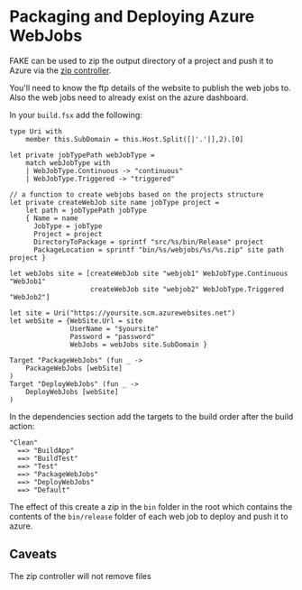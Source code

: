 # Packaging and Deploying Azure WebJobs

FAKE can be used to zip the output directory of a project and push it to Azure via the [zip controller](https://github.com/projectkudu/kudu/wiki/REST-API#zip).

You'll need to know the ftp details of the website to publish the web jobs to. Also the web jobs need to already exist on the azure dashboard.

In your `build.fsx` add the following:

    type Uri with
        member this.SubDomain = this.Host.Split([|'.'|],2).[0]

    let private jobTypePath webJobType =
        match webJobType with
        | WebJobType.Continuous -> "continuous"
        | WebJobType.Triggered -> "triggered"

    // a function to create webjobs based on the projects structure
    let private createWebJob site name jobType project =
        let path = jobTypePath jobType
        { Name = name
          JobType = jobType
          Project = project
          DirectoryToPackage = sprintf "src/%s/bin/Release" project
          PackageLocation = sprintf "bin/%s/webjobs/%s/%s.zip" site path project }

    let webJobs site = [createWebJob site "webjob1" WebJobType.Continuous "WebJob1"
                        createWebJob site "webjob2" WebJobType.Triggered "WebJob2"]

    let site = Uri("https://yoursite.scm.azurewebsites.net")
    let webSite = {WebSite.Url = site
                   UserName = "$yoursite"
                   Password = "password"
                   WebJobs = webJobs site.SubDomain }

    Target "PackageWebJobs" (fun _ ->
        PackageWebJobs [webSite]
    )
    Target "DeployWebJobs" (fun _ ->
        DeployWebJobs [webSite]
    )

In the dependencies section add the targets to the build order after the build action:

    "Clean"
      ==> "BuildApp"
      ==> "BuildTest"
      ==> "Test"
      ==> "PackageWebJobs"
      ==> "DeployWebJobs"
      ==> "Default"

The effect of this create a zip in the `bin` folder in the root which contains the contents of the `bin/release` folder of each web job to deploy and push it to azure.

## Caveats
The zip controller will not remove files

